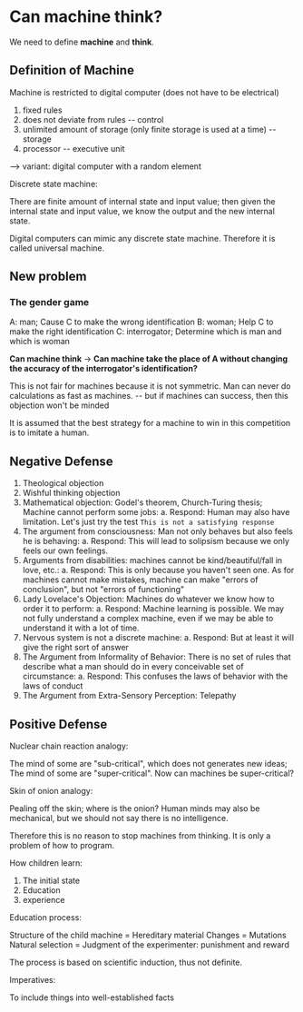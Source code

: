 # Can machine think?

We need to define **machine** and **think**.


## Definition of Machine

Machine is restricted to digital computer (does not have to be electrical)

1. fixed rules
2. does not deviate from rules -- control
3. unlimited amount of storage (only finite storage is used at a time) -- storage
4. processor -- executive unit

--> variant: digital computer with a random element

Discrete state machine:

There are finite amount of internal state and input value; then given the internal state and input value, we know the output and the new internal state.

Digital computers can mimic any discrete state machine. Therefore it is called universal machine.


## New problem

### The gender game

A: man; Cause C to make the wrong identification
B: woman; Help C to make the right identification
C: interrogator; Determine which is man and which is woman

**Can machine think** -> **Can machine take the place of A without changing the accuracy of the interrogator's identification?**

This is not fair for machines because it is not symmetric. Man can never do calculations as fast as machines.
-- but if machines can success, then this objection won't be minded

It is assumed that the best strategy for a machine to win in this competition is to imitate a human.

## Negative Defense

1. Theological objection
2. Wishful thinking objection
3. Mathematical objection: Godel's theorem, Church-Turing thesis; Machine cannot perform some jobs:
    a. Respond: Human may also have limitation. Let's just try the test `This is not a satisfying response`
4. The argument from consciousness: Man not only behaves but also feels he is behaving:
    a. Respond: This will lead to solipsism because we only feels our own feelings.
5. Arguments from disabilities: machines cannot be kind/beautiful/fall in love, etc.:
    a. Respond: This is only because you haven't seen one. As for machines cannot make mistakes, machine can make "errors of conclusion", but not "errors of functioning"
6. Lady Lovelace's Objection: Machines do whatever we know how to order it to perform:
    a. Respond: Machine learning is possible. We may not fully understand a complex machine, even if we may be able to understand it with a lot of time.
7. Nervous system is not a discrete machine:
    a. Respond: But at least it will give the right sort of answer
8. The Argument from Informality of Behavior: There is no set of rules that describe what a man should do in every conceivable set of circumstance:
    a. Respond: This confuses the laws of behavior with the laws of conduct
9. The Argument from Extra-Sensory Perception: Telepathy

## Positive Defense

Nuclear chain reaction analogy:

The mind of some are "sub-critical", which does not generates new ideas; The mind of some are "super-critical".
Now can machines be super-critical?

Skin of onion analogy:

Pealing off the skin; where is the onion? Human minds may also be mechanical, but we should not say there is no intelligence.

Therefore this is no reason to stop machines from thinking. It is only a problem of how to program.

How children learn:

1. The initial state
2. Education
3. experience

Education process:

Structure of the child machine = Hereditary material
Changes = Mutations
Natural selection = Judgment of the experimenter: punishment and reward

The process is based on scientific induction, thus not definite.

Imperatives:

To include things into well-established facts
